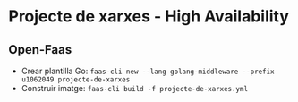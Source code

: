 # Projecte de xarxes - High Availability

## Open-Faas
- Crear plantilla Go: `faas-cli new --lang golang-middleware --prefix u1062049 projecte-de-xarxes`
- Construir imatge: `faas-cli build -f projecte-de-xarxes.yml`